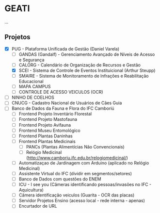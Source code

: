 # GEATI

...

## Projetos 
- [x] PUG - Plataforma Unificada de Gestão (Daniel Varela)
  - [ ] GANDAS (Gandalf) - Gerenciamento Avançado de Níveis de Acesso e Segurança
  - [ ] CALORG - Calendário de Organização de Recursos e Gestão
  - [x] SCEI - Sistema de Controle de Eventos Instituicional (Arthur Steupp)
  - [ ] SMAIRE - Sistema de Monitoramento de Infrações e Reabilitação Educacional
  - [ ] MAPA CAMPUS
  - [ ] CONTROLE DE ACESSO VEICULOS (OCR)
- [ ] NINHO DE COELHOS
- [ ] CNUCG - Cadastro Nacional de Usuários de Cães Guia
- [ ] Banco de Dados da Fauna e Flora do IFC Camboriú
  - [ ] Frontend Projeto Inventário Florestal
  - [ ] Frontend Projeto Mastofauna
  - [ ] Frontend Projeto Avifauna
  - [ ] Frontend Museu Entomológico
  - [ ] Frontend Plantas Daninhas
  - [ ] Frontend Plantas Medicinais 
    - [ ] PANCs (Plantas Alimentícias Não Convencionais) 
    - [ ] Relógio Medicinal (http://www.camboriu.ifc.edu.br/relogiomedicinal/)
  - [ ] Automatizaçao de Jardinagem com Arduino (aplicado no Relógio Medicinal)
  - [ ] Assistente Virtual do IFC (dividir em segmentos/setores)
  - [ ] Banco de Dados com questões do ENEM
  - [ ] ICU - I see you (Câmeras identificando pessoas/invasões no IFC - Aquicultura)
  - [ ] Câmera identificação veiculos (Guarita - OCR das placas)
  - [ ] Servidor Projetos Ensino (acesso local - rede interna - apenas)
  - [ ] Encurtador de URL
